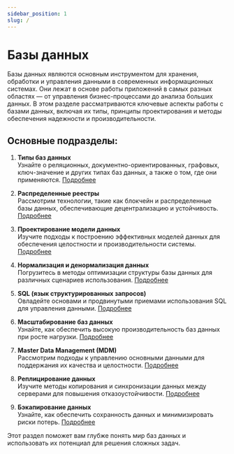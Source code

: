 ```yaml
---
sidebar_position: 1
slug: /
---
```


# Базы данных

Базы данных являются основным инструментом для хранения, обработки и управления данными в современных информационных системах. Они лежат в основе работы приложений в самых разных областях — от управления бизнес-процессами до анализа больших данных. В этом разделе рассматриваются ключевые аспекты работы с базами данных, включая их типы, принципы проектирования и методы обеспечения надежности и производительности.

## Основные подразделы:

1. **Типы баз данных**  
   Узнайте о реляционных, документно-ориентированных, графовых, ключ-значение и других типах баз данных, а также о том, где они применяются. [Подробнее](/types/index.md)

2. **Распределенные реестры**  
   Рассмотрим технологии, такие как блокчейн и распределенные базы данных, обеспечивающие децентрализацию и устойчивость. [Подробнее](/distributed-ledgers/index.md)

3. **Проектирование модели данных**  
   Изучите подходы к построению эффективных моделей данных для обеспечения целостности и производительности системы. [Подробнее](/data-model-design/index.md)

4. **Нормализация и денормализация данных**  
   Погрузитесь в методы оптимизации структуры базы данных для различных сценариев использования. [Подробнее](/normalization/index.md)

5. **SQL (язык структурированных запросов)**  
   Овладейте основами и продвинутыми приемами использования SQL для управления данными. [Подробнее](/sql/index.md)

6. **Масштабирование баз данных**  
   Узнайте, как обеспечить высокую производительность баз данных при росте нагрузки. [Подробнее](/scaling/index.md)

7. **Master Data Management (MDM)**  
   Рассмотрим подходы к управлению основными данными для поддержания их качества и целостности. [Подробнее](/mdm/index.md)

8. **Реплицирование данных**  
   Изучите методы копирования и синхронизации данных между серверами для повышения отказоустойчивости. [Подробнее](/replication/index.md)

9. **Бэкапирование данных**  
   Узнайте, как обеспечить сохранность данных и минимизировать риски потерь. [Подробнее](/backup/index.md)

Этот раздел поможет вам глубже понять мир баз данных и использовать их потенциал для решения сложных задач.
